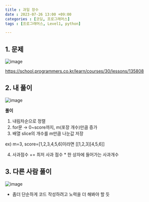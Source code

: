 ```yaml
---
title : 과일 장수
date : 2023-07-26 13:00 +09:00
categories : [코딩, 프로그래머스]
tags : [프로그래머스, Level1, python]

---
```

## 1. 문제
![image](https://github.com/mini0-0/mini0-0.github.io/assets/63296983/17ccb070-e6de-41aa-ab9f-fe0d94b294a2)

<https://school.programmers.co.kr/learn/courses/30/lessons/135808>

## 2. 내 풀이
![image](https://github.com/mini0-0/mini0-0.github.io/assets/63296983/20db41bd-5333-4737-a8f3-898ea9d634cf)

**풀이**

1. 내림차순으로 정렬
2. for문 → 0~score까지, m(포장 개수)만큼 증가
3. 배열 slice의 개수를 m만큼 나눈값 저장

ex) m=3, score=[1,2,3,4,5,6]이라면 [[1,2,3][4,5,6]]

4. 사과점수 += 최저 사과 점수 * 한 상자에 들어가는 사과개수

## 3. 다른 사람 풀이
![image](https://github.com/mini0-0/mini0-0.github.io/assets/63296983/75829016-62f4-47d9-ac22-ba5a25041f7b)

- 좀더 단순하게 코드 작성하려고 노력을 더 해봐야 할 듯

